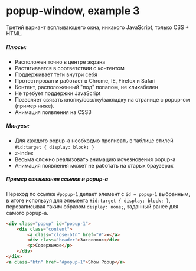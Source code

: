 popup-window, example 3
======
Третий вариант всплывающего окна, никакого JavaScript, только CSS + HTML.

##### Плюсы:
* Расположен точно в центре экрана
* Растягивается в соответствии с контентом
* Поддерживает теги внутри себя
* Протестирован и работает в Chrome, IE, Firefox и Safari
* Контент, расположенный "под" попапом, не кликабелен
* Не требует поддержки JavaScript
* Позволяет связать кнопку/ссылку/закладку на странице с popup-ом (пример ниже).
* Анимация появления на CSS3

##### Минусы:
* Для каждого popup-a необходмо прописать в таблице стилей `#id:target { display: block; }`
* z-index
* Весьма сложно реализовать анимацию исчезновения popup-a
* Анимация появления может не работать на старых браузерах

##### Пример связывания ссылки и popup-a
Переход по ссылке `#popup-1` делает элемент с `id = popup-1` выбранным, в итоге используя для элемента `#id:target { display: block; }`,
 перезаписывая таким образом `display: none;`, заданный ранее для самого popup-a.
```html
<div class="popup" id="popup-1">
    <div class="content">
        <a class="close-btn" href="#">x</a>
        <div class="header">Заголовок</div>
        <p>Содержимое</p>
    </div>
</div>
<a class="btn" href="#popup-1">Show Popup</a>
```